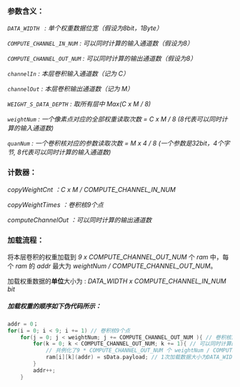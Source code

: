 ### 参数含义：

*`DATA_WIDTH ` : 单个权重数据位宽（假设为8bit，1Byte）*

*`COMPUTE_CHANNEL_IN_NUM` : 可以同时计算的输入通道数（假设为8）*

*`COMPUTE_CHANNEL_OUT_NUM` : 可以同时计算的输出通道数（假设为8）*

*`channelIn` : 本层卷积输入通道数（记为 C）*

*`channelOut` : 本层卷积输出通道数（记为 M）*

*`WEIGHT_S_DATA_DEPTH` : 取所有层中 Max(C x M / 8)*

*`weightNum` : 一个像素点对应的全部权重读取次数  = C x M / 8 (8代表可以同时计算的输入通道数)*

*`quanNum` : 一个卷积核对应的参数读取次数  =  M x 4 / 8  (一个参数是32bit，4个字节, 8代表可以同时计算的输入通道数)*

### 计数器：

*copyWeightCnt ：C x M / COMPUTE_CHANNEL_IN_NUM*

*copyWeightTimes ：卷积核9个点*

*computeChannelOut ：可以同时计算的输出通道数*

### 加载流程：

将本层卷积的权重加载到 *9 x COMPUTE_CHANNEL_OUT_NUM* 个 *ram* 中，每个 *ram* 的 *addr* 最大为 *weightNum / COMPUTE_CHANNEL_OUT_NUM*。

加载权重数据的**单位**大小为 : *DATA_WIDTH x COMPUTE_CHANNEL_IN_NUM  bit*

##### 加载权重的顺序如下伪代码所示：

```c
addr = 0；
for(i = 0; i < 9; i += 1) // 卷积核9个点
	for(j = 0; j < weightNum; j += COMPUTE_CHANNEL_OUT_NUM ){ // 卷积核1个点对应的全部权重
		for(k = 0; k < COMPUTE_CHANNEL_OUT_NUM; k += 1){ // 可以同时计算的输出通道数
         	// 共例化了9 * COMPUTE_CHANNEL_OUT_NUM 个 weightNum / COMPUTE_CHANNEL_OUT_NUM 大小的ram, 共可以存放9 * weightNum个单位的权重
			ram[i][k](addr) = sData.payload; // 1次加载数据大小为DATA_WIDTH x COMPUTE_CHANNEL_IN_NUM bit
        }
		addr++;
	}
```

